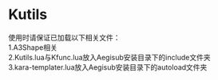 # Kutils
使用时请保证已加载以下相关文件：  
1.A3Shape相关  
2.Kutils.lua与Kfunc.lua放入Aegisub安装目录下的include文件夹  
3.kara-templater.lua放入Aegisub安装目录下的autoload文件夹  
